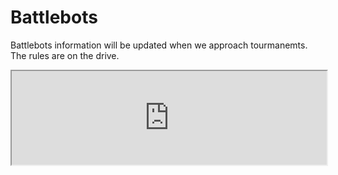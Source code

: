 # Battlebots

Battlebots information will be updated when we approach tourmanemts. The rules are on the drive.
<iframe width="100% height="800" src="https://docs.google.com/document/d/1BisRJnMas9Xf-Ym35jyPwp78q2TZizyTU6gHjnSCrRM/pub?embedded=true"></iframe>
